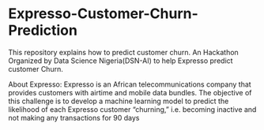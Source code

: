 # Expresso-Customer-Churn-Prediction

This repository explains how to predict customer churn. An Hackathon Organized by Data Science Nigeria(DSN-AI) to help Expresso predict customer Churn.

About Expresso:
Expresso is an African telecommunications company that provides customers with airtime and mobile data bundles. The objective of this challenge is to develop a machine learning model to predict the likelihood of each Expresso customer “churning,” i.e. becoming inactive and not making any transactions for 90 days
